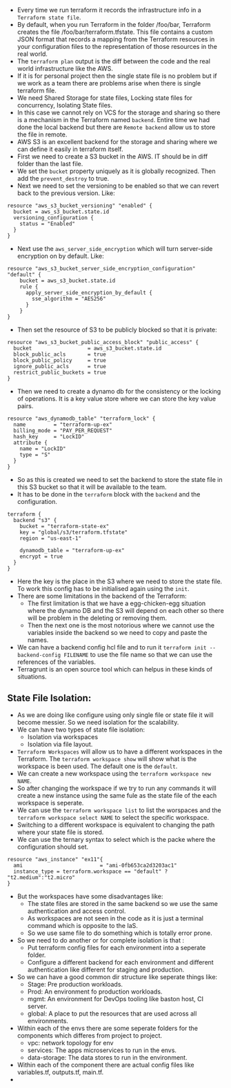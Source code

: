 * Every time we run terraform it records the infrastructure info in a `Terraform state file`. 
* By default, when you run Terraform in the folder /foo/bar, Terraform creates the file /foo/bar/terraform.tfstate. This file contains a custom JSON format that records a mapping from the Terraform resources in your configuration files to the representation of those resources in the real world.
* The `terraform plan` output is the diff between the code and the real world infrastructure like the AWS.
* If it is for personal project then the single state file is no problem but if we work as a team there are problems arise when there is single terraform file.
* We need Shared Storage for state files, Locking state files for concurrency, Isolating State files.
* In this case we cannot rely on VCS for the storage and sharing so there is a mechanism in the Terraform named `backend`. Entire time we had done the local backend but there are `Remote backend` allow us to store the file in remote.
* AWS S3 is an excellent backend for the storage and sharing where we can define it easily in terraform itself.
* First we need to create a S3 bucket in the AWS. IT should be in diff folder than the last file.
* We set the `bucket` property uniquely as it is globally recognized. Then add the `prevent_destroy` to true.
* Next we need to set the versioning to be enabled so that we can revert back to the previous version. Like:
```
resource "aws_s3_bucket_versioning" "enabled" {
  bucket = aws_s3_bucket.state.id
  versioning_configuration {
    status = "Enabled"
  }
}
```
* Next use the `aws_server_side_encryption` which will turn server-side encryption on by default. Like:
```
resource "aws_s3_bucket_server_side_encryption_configuration" "default" {
    bucket = aws_s3_bucket.state.id
    rule {
      apply_server_side_encryption_by_default {
        sse_algorithm = "AES256"
      }
    }
}
```
* Then set the resource of S3 to be publicly blocked so that it is private:
```
resource "aws_s3_bucket_public_access_block" "public_access" {
  bucket                  = aws_s3_bucket.state.id
  block_public_acls       = true
  block_public_policy     = true
  ignore_public_acls      = true
  restrict_public_buckets = true
}
```
* Then we need to create a dynamo db for the consistency or the locking of operations. It is a key value store where we can store the key value pairs.
```
resource "aws_dynamodb_table" "terraform_lock" {
  name         = "terraform-up-ex"
  billing_mode = "PAY_PER_REQUEST"
  hash_key     = "LockID"
  attribute {
    name = "LockID"
    type = "S"
  }
}
```
* So as this is created we need to set the backend to store the state file in this S3 bucket so that it will be available to the team.
* It has to be done in the `terraform` block with the `backend` and the configuration.
```
terraform {
  backend "s3" {
    bucket = "terraform-state-ex"
    key = "global/s3/terraform.tfstate"
    region = "us-east-1"

    dynamodb_table = "terraform-up-ex"
    encrypt = true
  }
}
```
* Here the key is the place in the S3 where we need to store the state file. To work this config has to be initialised again using the `init`.
* There are some limitations in the backend of the Terraform:
  * The first limitation is that we have a egg-chicken-egg situation where the dynamo DB and the S3 will depend on each other so there will be problem in the deleting or removing them.
  * Then the next one is the most notorious where we cannot use the variables inside the backend so we need to copy and paste the names.
* We can have a backend config hcl file and to run it `terraform init --backend-config FILENAME` to use the file name so that we can use the references of the variables.
* Terragrunt is an open source tool which can helpus in these kinds of situations.
## State File Isolation:
* As we are doing like configure using only single file or state file it will become messier. So we need isolation for the scalability.
* We can have two types of state file isolation:
  * Isolation via workspaces
  * Isolation via file layout.
* `Terraform Workspaces` will allow us to have a different workspaces in the Terraform.
The `terraform workspace show` will show what is the workspace is been used. The default one is the `default`.
* We can create a new workspace using the `terraform workspace new NAME`. 
* So after changing the workspace if we try to run any commands it will create a new instance using the same fule as the state file of the each workspace is seperate.
* We can use the `terraform workspace list` to list the worspaces and the `terraform workspace select NAME` to select the specific workspace.
* Switching to a different workspace is equivalent to changing the path where your state file is stored.
* We can use the ternary syntax to select which is the packe where the configuration should set.
```
resource "aws_instance" "ex11"{
  ami                         = "ami-0fb653ca2d3203ac1"
  instance_type = terraform.workspace == "default" ? "t2.medium":"t2.micro"
}
```
* But the workspaces have some disadvantages like:
  * The state files are stored in the same backend so we use the same authentication and access control.
  * As workspaces are not seen in the code as it is just a terminal command which is opposite to the IaS.
  * So we use same file to do something which is totally error prone.
* So we need to do another or for complete isolation is that :
  * Put terraform config files for each environment into a seperate folder.
  * Configure a different backend for each environment and different authentication like different for staging and production.
* So we can have a good common dir structure like seperate things like:
  * Stage: Pre production workloads.
  * Prod: An environment fo production workloads.
  * mgmt: An environment for DevOps tooling like baston host, CI server.
  * global: A place to put the resources that are used across all environments.
* Within each of the envs there are some seperate folders for the components which differes from project to project.
  * vpc: network topology for env
  * services: The apps microservices to run in the envs.
  * data-storage: The data stores to run in the environment.
* Within each of the component there are actual config files like variables.tf, outputs.tf, main.tf.
* 